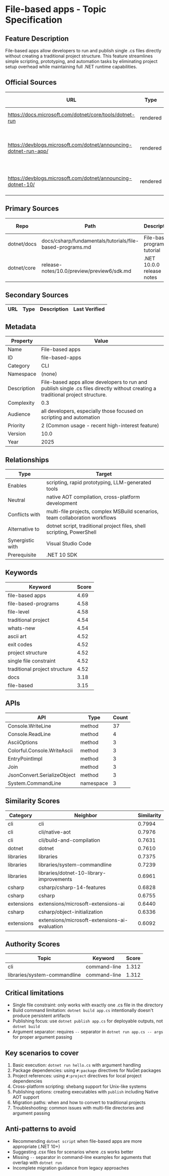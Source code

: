 # File-based apps - Topic Specification

## Feature Description

File-based apps allow developers to run and publish single .cs files directly without creating a traditional project structure. This feature streamlines simple scripting, prototyping, and automation tasks by eliminating project setup overhead while maintaining full .NET runtime capabilities.

## Official Sources

| URL | Type | Description | Last Verified |
| --- | --- | --- | --- |
| https://docs.microsoft.com/dotnet/core/tools/dotnet-run | rendered | dotnet run command documentation | 2025-09-20 |
| https://devblogs.microsoft.com/dotnet/announcing-dotnet-run-app/ | rendered | Announcing dotnet run app.cs – A simpler way to start with C# and .NET 10 | 2025-09-21 |
| https://devblogs.microsoft.com/dotnet/announcing-dotnet-10/ | rendered | .NET 10 announcement with file-based apps | 404 |

## Primary Sources

| Repo | Path | Description | Last Verified |
| --- | --- | --- | --- |
| dotnet/docs | docs/csharp/fundamentals/tutorials/file-based-programs.md | File-based programs tutorial | 0249c38f27 |
| dotnet/core | release-notes/10.0/preview/preview6/sdk.md | .NET 10.0.0 release notes | 4c489a6a |

## Secondary Sources

| URL | Type | Description | Last Verified |
| --- | --- | --- | --- |

## Metadata

| Property | Value |
| --- | --- |
| Name | File-based apps |
| ID | file-based-apps |
| Category | CLI |
| Namespace | (none) |
| Description | File-based apps allow developers to run and publish single .cs files directly without creating a traditional project structure. |
| Complexity | 0.3 |
| Audience | all developers, especially those focused on scripting and automation |
| Priority | 2 (Common usage - recent high-interest feature) |
| Version | 10.0 |
| Year | 2025 |

## Relationships

| Type | Target |
| --- | --- |
| Enables | scripting, rapid prototyping, LLM-generated tools |
| Neutral | native AOT compilation, cross-platform development |
| Conflicts with | multi-file projects, complex MSBuild scenarios, team collaboration workflows |
| Alternative to | dotnet script, traditional project files, shell scripting, PowerShell |
| Synergistic with | Visual Studio Code |
| Prerequisite | .NET 10 SDK |

## Keywords

| Keyword | Score |
|---------|-------|
| file-based apps | 4.69 |
| file-based-programs | 4.58 |
| file-level | 4.58 |
| traditional project | 4.54 |
| whats-new | 4.54 |
| ascii art | 4.52 |
| exit codes | 4.52 |
| project structure | 4.52 |
| single file constraint | 4.52 |
| traditional project structure | 4.52 |
| docs | 3.18 |
| file-based | 3.15 |

## APIs

| API | Type | Count |
|-----|------|-------|
| Console.WriteLine | method | 37 |
| Console.ReadLine | method | 4 |
| AsciiOptions | method | 3 |
| Colorful.Console.WriteAscii | method | 3 |
| EntryPointImpl | method | 3 |
| Join | method | 3 |
| JsonConvert.SerializeObject | method | 3 |
| System.CommandLine | namespace | 3 |

## Similarity Scores

| Category | Neighbor | Similarity |
|----------|----------|------------|
| cli | cli | 0.7994 |
| cli | cli/native-aot | 0.7976 |
| cli | cli/build-and-compilation | 0.7631 |
| dotnet | dotnet | 0.7610 |
| libraries | libraries | 0.7375 |
| libraries | libraries/system-commandline | 0.7239 |
| libraries | libraries/dotnet-10-library-improvements | 0.6961 |
| csharp | csharp/csharp-14-features | 0.6828 |
| csharp | csharp | 0.6755 |
| extensions | extensions/microsoft-extensions-ai | 0.6440 |
| csharp | csharp/object-initialization | 0.6336 |
| extensions | extensions/microsoft-extensions-ai-evaluation | 0.6092 |

## Authority Scores

| Topic | Keyword | Score |
|-------|---------|-------|
| cli | command-line | 1.312 |
| libraries/system-commandline | command-line | 1.312 |

## Critical limitations

- Single file constraint: only works with exactly one .cs file in the directory
- Build command limitation: `dotnet build app.cs` intentionally doesn't produce persistent artifacts
- Publishing focus: use `dotnet publish app.cs` for deployable outputs, not `dotnet build`
- Argument separator: requires `--` separator in `dotnet run app.cs -- args` for proper argument passing

## Key scenarios to cover

1. Basic execution: `dotnet run hello.cs` with argument handling
2. Package dependencies: using `#:package` directives for NuGet packages
3. Project references: using `#:project` directives for local project dependencies
4. Cross-platform scripting: shebang support for Unix-like systems
5. Publishing options: creating executables with `publish` including Native AOT support
6. Migration paths: when and how to convert to traditional projects
7. Troubleshooting: common issues with multi-file directories and argument passing

## Anti-patterns to avoid

- Recommending `dotnet script` when file-based apps are more appropriate (.NET 10+)
- Suggesting .csx files for scenarios where .cs works better
- Missing `--` separator in command-line examples for aguments that overlap with `dotnet run`
- Incomplete migration guidance from legacy approaches
